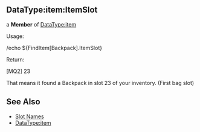 ## DataType:item:ItemSlot

a **Member** of [DataType:item](datatype-item.md)

Usage:

/echo ${FindItem\[Backpack\].ItemSlot}

Return:

\[MQ2\] 23

That means it found a Backpack in slot 23 of your inventory. (First bag slot)

## See Also

-   [Slot Names](../general-information/slot-names.md)
-   [DataType:item](datatype-item.md)


